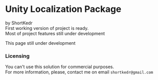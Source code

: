 # Unity Localization Package #
by ShortKedr  
First working version of project is ready.  
Most of project features still under development  

This page still under development  

### Licensing ###
You can't use this solution for commercial purposes.  
For more information, please, contact me on email `shortkedr@gmail.com`  
